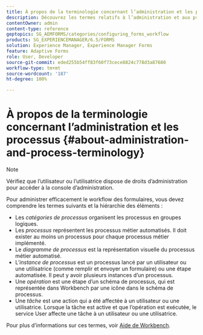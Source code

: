 ```yaml
---
title: À propos de la terminologie concernant l’administration et les processus
description: Découvrez les termes relatifs à l’administration et aux processus, tels que l’instance de processus, le diagramme de processus et l’opération.
contentOwner: admin
content-type: reference
geptopics: SG_AEMFORMS/categories/configuring_forms_workflow
products: SG_EXPERIENCEMANAGER/6.5/FORMS
solution: Experience Manager, Experience Manager Forms
feature: Adaptive Forms
role: User, Developer
source-git-commit: eded255b54ff83f60f73cece8824c778d3a87680
workflow-type: tm+mt
source-wordcount: '187'
ht-degree: 100%

---
```


# À propos de la terminologie concernant l’administration et les processus {#about-administration-and-process-terminology}

>[!NOTE]
> 
> Vérifiez que l’utilisateur ou l’utilisatrice dispose de droits d’administration pour accéder à la console d’administration.

Pour administrer efficacement le workflow des formulaires, vous devez comprendre les termes suivants et la hiérarchie des éléments :

* Les *catégories de processus* organisent les processus en groupes logiques.
* Les *processus* représentent les processus métier automatisés. Il doit exister au moins un processus pour chaque processus métier implémenté.
* Le *diagramme de processus* est la représentation visuelle du processus métier automatisé.
* L’*instance de processus* est un processus lancé par un utilisateur ou une utilisatrice (comme remplir et envoyer un formulaire) ou une étape automatisée. Il peut y avoir plusieurs instances d’un processus.
* Une *opération* est une étape d’un schéma de processus, qui est représentée dans Workbench par une icône dans le schéma de processus.
* Une *tâche* est une action qui a été affectée à un utilisateur ou une utilisatrice. Lorsque la tâche est active et que l’opération est exécutée, le service User affecte une tâche à un utilisateur ou une utilisatrice.

Pour plus d’informations sur ces termes, voir [Aide de Workbench](https://www.adobe.com/go/learn_aemforms_workbench_63_fr).
